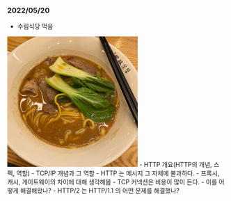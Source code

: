### 2022/05/20

- 수림식당 먹음
<img src="./dinner_asset/surim.jpeg" width="300" height="300" />
- HTTP 개요(HTTP의 개념, 스펙, 역할)
- TCP/IP 개념과 그 역할
  - HTTP 는 메시지 그 자체에 불과하다.
- 프록시, 캐시, 게이트웨이의 차이에 대해 생각해봄
- TCP 커넥션은 비용이 많이 든다.
  - 이를 어떻게 해결해왔나?
- HTTP/2 는 HTTP/1.1 의 어떤 문제를 해결했나?